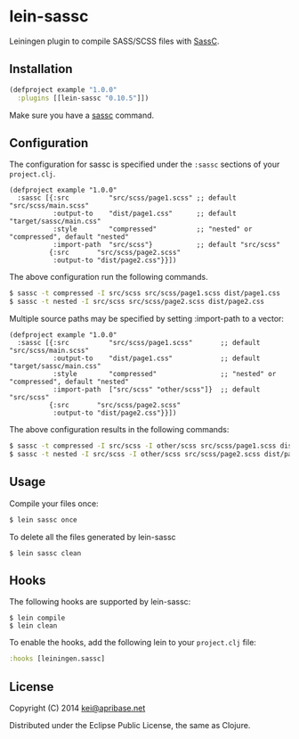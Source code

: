 # lein-sassc

Leiningen plugin to compile SASS/SCSS files with [SassC](https://github.com/sass/sassc).

## Installation

```clj
(defproject example "1.0.0"
  :plugins [[lein-sassc "0.10.5"]])
```

Make sure you have a [sassc](https://github.com/sass/sassc) command.

## Configuration

The configuration for sassc is specified under the `:sassc` sections of your `project.clj`.

```
(defproject example "1.0.0"
  :sassc [{:src          "src/scss/page1.scss" ;; default "src/scss/main.scss"
           :output-to    "dist/page1.css"      ;; default "target/sassc/main.css"
           :style        "compressed"          ;; "nested" or "compressed", default "nested"
           :import-path  "src/scss"}           ;; default "src/scss"
          {:src       "src/scss/page2.scss"
           :output-to "dist/page2.css"}}])
```

The above configuration run the following commands.

```sh
$ sassc -t compressed -I src/scss src/scss/page1.scss dist/page1.css
$ sassc -t nested -I src/scss src/scss/page2.scss dist/page2.css
```

Multiple source paths may be specified by setting :import-path to a vector:

```
(defproject example "1.0.0"
  :sassc [{:src          "src/scss/page1.scss"       ;; default "src/scss/main.scss"
           :output-to    "dist/page1.css"            ;; default "target/sassc/main.css"
           :style        "compressed"                ;; "nested" or "compressed", default "nested"
           :import-path  ["src/scss" "other/scss"]}  ;; default "src/scss"
          {:src       "src/scss/page2.scss"
           :output-to "dist/page2.css"}}])
```

The above configuration results in the following commands:

```sh
$ sassc -t compressed -I src/scss -I other/scss src/scss/page1.scss dist/page1.css
$ sassc -t nested -I src/scss -I other/scss src/scss/page2.scss dist/page2.css
```

## Usage

Compile your files once:

```sh
$ lein sassc once
```

To delete all the files generated by lein-sassc

```
$ lein sassc clean
```

## Hooks

The following hooks are supported by lein-sassc:

```
$ lein compile
$ lein clean
```

To enable the hooks, add the following lein to your `project.clj` file:

```clj
:hooks [leiningen.sassc]
```

## License

Copyright (C) 2014 kei@apribase.net

Distributed under the Eclipse Public License, the same as Clojure.
